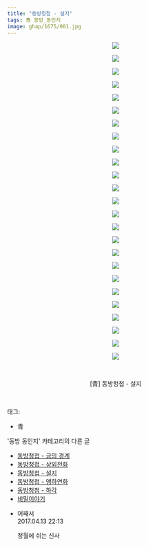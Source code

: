 ```yaml
---
title: "동방청첩 - 설지"
tags: 青 동방_동인지
image: ghap/1675/001.jpg
---
```

<div class="article">
<p style="text-align: center; clear: none; float: none;"><img src="{{ site.nasurl }}/ghap/1675/001.jpg"/></p>
<p style="text-align: center; clear: none; float: none;"><img src="{{ site.nasurl }}/ghap/1675/002.jpg"/></p>
<p style="text-align: center; clear: none; float: none;"><img src="{{ site.nasurl }}/ghap/1675/003.jpg"/></p>
<p style="text-align: center; clear: none; float: none;"><img src="{{ site.nasurl }}/ghap/1675/004.jpg"/></p>
<p style="text-align: center; clear: none; float: none;"><img src="{{ site.nasurl }}/ghap/1675/005.jpg"/></p>
<p style="text-align: center; clear: none; float: none;"><img src="{{ site.nasurl }}/ghap/1675/006.jpg"/></p>
<p style="text-align: center; clear: none; float: none;"><img src="{{ site.nasurl }}/ghap/1675/007.jpg"/></p>
<p style="text-align: center; clear: none; float: none;"><img src="{{ site.nasurl }}/ghap/1675/008.jpg"/></p>
<p style="text-align: center; clear: none; float: none;"><img src="{{ site.nasurl }}/ghap/1675/009.jpg"/></p>
<p style="text-align: center; clear: none; float: none;"><img src="{{ site.nasurl }}/ghap/1675/010.jpg"/></p>
<p style="text-align: center; clear: none; float: none;"><img src="{{ site.nasurl }}/ghap/1675/011.jpg"/></p>
<p style="text-align: center; clear: none; float: none;"><img src="{{ site.nasurl }}/ghap/1675/012.jpg"/></p>
<p style="text-align: center; clear: none; float: none;"><img src="{{ site.nasurl }}/ghap/1675/013.jpg"/></p>
<p style="text-align: center; clear: none; float: none;"><img src="{{ site.nasurl }}/ghap/1675/014.jpg"/></p>
<p style="text-align: center; clear: none; float: none;"><img src="{{ site.nasurl }}/ghap/1675/015.jpg"/></p>
<p style="text-align: center; clear: none; float: none;"><img src="{{ site.nasurl }}/ghap/1675/016.jpg"/></p>
<p style="text-align: center; clear: none; float: none;"><img src="{{ site.nasurl }}/ghap/1675/017.jpg"/></p>
<p style="text-align: center; clear: none; float: none;"><img src="{{ site.nasurl }}/ghap/1675/018.jpg"/></p>
<p style="text-align: center; clear: none; float: none;"><img src="{{ site.nasurl }}/ghap/1675/019.jpg"/></p>
<p style="text-align: center; clear: none; float: none;"><img src="{{ site.nasurl }}/ghap/1675/020.jpg"/></p>
<p style="text-align: center; clear: none; float: none;"><img src="{{ site.nasurl }}/ghap/1675/021.jpg"/></p>
<p style="text-align: center; clear: none; float: none;"><img src="{{ site.nasurl }}/ghap/1675/022.jpg"/></p>
<p style="text-align: center; clear: none; float: none;"><img src="{{ site.nasurl }}/ghap/1675/023.jpg"/></p>
<p style="text-align: center; clear: none; float: none;"><img src="{{ site.nasurl }}/ghap/1675/024.jpg"/></p>
<p style="text-align: center; clear: none; float: none;"><img src="{{ site.nasurl }}/ghap/1675/025.jpg"/></p>
<p style="text-align: center; clear: none; float: none;"><br/></p>
<p style="text-align: center; clear: none; float: none;">[青] 동방청첩 - 설지</p>
<p><br/></p>
</div><div class="tagTrail">
<p>태그: </p>
<ul>
<li>青</li>
</ul>
</div><div class="another">
<p>'동방 동인지' 카테고리의 다른 글</p>
<ul>
<li><a href="/2016-08-18-ghap_1677">동방청첩 - 금의 경계</a></li>
<li><a href="/2016-08-18-ghap_1676">동방청첩 - 상외전화</a></li>
<li><a href="/2016-08-18-ghap_1675">동방청첩 - 설지</a></li>
<li><a href="/2016-08-18-ghap_1674">동방청첩 - 앵하연화</a></li>
<li><a href="/2016-08-18-ghap_1673">동방청첩 - 하각</a></li>
<li><a href="/2016-08-18-ghap_1672">비밀이야기</a></li>
</ul>
</div><div class="cb_module cb_fluid">
<div class="cb_wrt cb_profile">
<div class="comment">
<ul>
<li class="cb_thumb_off" id="comment14964630">
<div class="cb_comment_area">
<div class="cb_info_area">
<div class="cb_section">
<span class="cb_nick_name">어째서</span>
</div>
<div class="cb_section">
<span class="cb_date">2017.04.13 22:13 </span>
</div>
</div>
<div class="cb_dsc_comment">
<p class="cb_dsc">
											정월에 쉬는 신사
										</p>
</div>
</div></li>
</ul>
</div>
</div><!-- commentList close -->
</div>